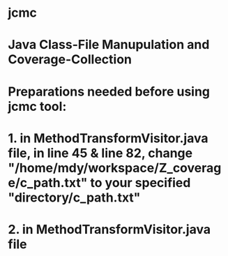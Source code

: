 # jcmc
# Java Class-File Manupulation and Coverage-Collection
#
# Preparations needed before using jcmc tool:
# 1. in MethodTransformVisitor.java file, in line 45 & line 82, change "/home/mdy/workspace/Z_coverage/c_path.txt" to your specified "directory/c_path.txt"
# 2. in MethodTransformVisitor.java file
